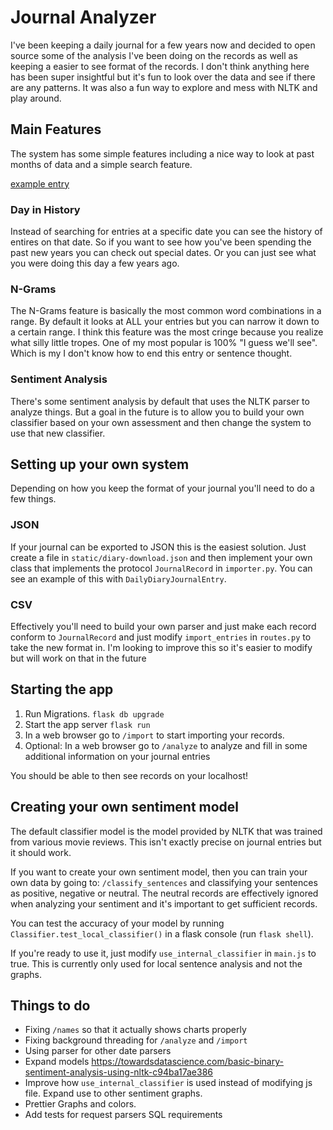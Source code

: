 # Journal Analyzer

I've been keeping a daily journal for a few years now and decided to open source some of the analysis I've been doing on the records as well as keeping a easier to see format of the records. I don't think anything here has been super insightful but it's fun to look over the data and see if there are any patterns. It was also a fun way to explore and mess with NLTK and play around.

## Main Features

The system has some simple features including a nice way to look at past months of data and a simple search feature.

[example entry]()

### Day in History

Instead of searching for entries at a specific date you can see the history of entires on that date. So if you want to see how you've been spending the past new years you can check out special dates. Or you can just see what you were doing this day a few years ago.

### N-Grams

The N-Grams feature is basically the most common word combinations in a range. By default it looks at ALL your entries but you can narrow it down to a certain range. I think this feature was the most cringe because you realize what silly little tropes. One of my most popular is 100% "I guess we'll see". Which is my I don't know how to end this entry or sentence thought.

### Sentiment Analysis

There's some sentiment analysis by default that uses the NLTK parser to analyze things. But a goal in the future is to allow you to build your own classifier based on your own assessment and then change the system to use that new classifier.

## Setting up your own system

Depending on how you keep the format of your journal you'll need to do a few things.

### JSON

If your journal can be exported to JSON this is the easiest solution. Just create a file in `static/diary-download.json` and then implement your own class that implements the protocol `JournalRecord` in `importer.py`. You can see an example of this with `DailyDiaryJournalEntry`.

### CSV

Effectively you'll need to build your own parser and just make each record conform to `JournalRecord` and just modify `import_entries` in `routes.py` to take the new format in. I'm looking to improve this so it's easier to modify but will work on that in the future

## Starting the app

1) Run Migrations. `flask db upgrade`
2) Start the app server `flask run`
3) In a web browser go to `/import` to start importing your records.
4) Optional: In a web browser go to `/analyze` to analyze and fill in some additional information on your journal entries

You should be able to then see records on your localhost!

## Creating your own sentiment model

The default classifier model is the model provided by NLTK that was trained from various movie reviews. This isn't exactly precise on journal entries but it should work.

If you want to create your own sentiment model, then you can train your own data by going to: `/classify_sentences` and classifying your sentences as positive, negative or neutral. The neutral records are effectively ignored when analyzing your sentiment and it's important to get sufficient records.

You can test the accuracy of your model by running `Classifier.test_local_classifier()` in a flask console (run `flask shell`).

If you're ready to use it, just modify `use_internal_classifier` in `main.js` to true. This is currently only used for local sentence analysis and not the graphs.

## Things to do

- Fixing `/names` so that it actually shows charts properly
- Fixing background threading for `/analyze` and `/import`
- Using parser for other date parsers
- Expand models https://towardsdatascience.com/basic-binary-sentiment-analysis-using-nltk-c94ba17ae386
- Improve how `use_internal_classifier` is used instead of modifying js file. Expand use to other sentiment graphs.
- Prettier Graphs and colors.
- Add tests for request parsers SQL requirements